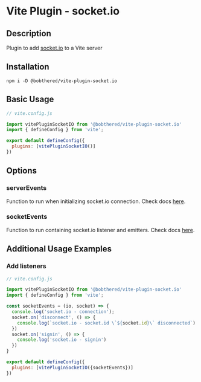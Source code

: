 # Vite Plugin - socket.io

## Description
Plugin to add [socket.io](https://socket.io/) to a Vite server

## Installation
```
npm i -D @bobthered/vite-plugin-socket.io
```

## Basic Usage
```js
// vite.config.js

import vitePluginSocketIO from '@bobthered/vite-plugin-socket.io'
import { defineConfig } from 'vite';

export default defineConfig({
  plugins: [vitePluginSocketIO()]
})
```

## Options
### serverEvents
Function to run when initializing socket.io connection.  Check docs [here](./serverEvents/).
### socketEvents
Function to run containing socket.io listener and emitters.  Check docs [here](./socketEvents/).

## Additional Usage Examples
### Add listeners

```js
// vite.config.js

import vitePluginSocketIO from '@bobthered/vite-plugin-socket.io'
import { defineConfig } from 'vite';

const socketEvents = (io, socket) => {
  console.log('socket.io - connection');
  socket.on('disconnect', () => {
    console.log(`socket.io - socket.id \`${socket.id}\` disconnected`)
  })
  socket.on('signin', () => {
    console.log('socket.io - signin')
  })
}

export default defineConfig({
  plugins: [vitePluginSocketIO({socketEvents})]
})
```
